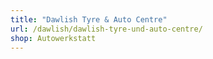 ```yaml
---
title: "Dawlish Tyre & Auto Centre"
url: /dawlish/dawlish-tyre-und-auto-centre/
shop: Autowerkstatt
---
```

